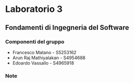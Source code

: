 # Laboratorio 3  
## Fondamenti di Ingegneria del Software
### Componenti del gruppo
+ Francesco Matano - S5253162
+ Arun Raj Mathiyalakan - S4954688
+ Edoardo Vassallo - S4965918

### Note